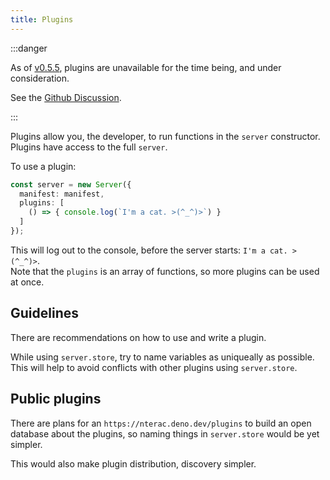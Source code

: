 ```yaml
---
title: Plugins
---
```


:::danger

As of [v0.5.5](https://github.com/3sdf/nterac/releases/tag/v0.5.5), plugins are unavailable for the time being, and under consideration.

See the [Github Discussion](https://github.com/3sdf/nterac/discussions/13).

:::

Plugins allow you, the developer, to run functions in the `server` constructor.  
Plugins have access to the full `server`.

To use a plugin:
```ts
const server = new Server({
  manifest: manifest,
  plugins: [
    () => { console.log(`I'm a cat. >(^_^)>`) }
  ]
});
```
This will log out to the console, before the server starts: `I'm a cat. >(^_^)>`.  
Note that the `plugins` is an array of functions, so more plugins can be used at once.

## Guidelines
There are recommendations on how to use and write a plugin.

While using `server.store`, try to name variables as uniqueally as possible. This will help to avoid conflicts with other plugins using `server.store`.

## Public plugins
There are plans for an `https://nterac.deno.dev/plugins` to build an open database about the plugins, so naming things in `server.store` would be yet simpler.  

This would also make plugin distribution, discovery simpler.
